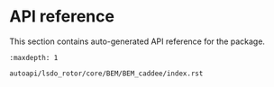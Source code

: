 # API reference 
This section contains auto-generated API reference for the package.

```{toctree}
:maxdepth: 1

autoapi/lsdo_rotor/core/BEM/BEM_caddee/index.rst

```